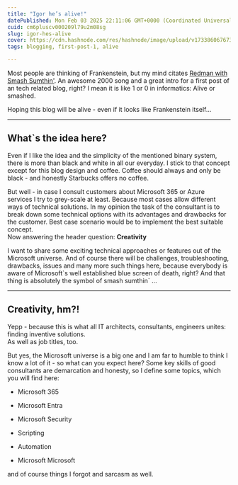 ```yaml
---
title: "Igor he’s alive!"
datePublished: Mon Feb 03 2025 22:11:06 GMT+0000 (Coordinated Universal Time)
cuid: cm6pluscv000209l79u2m08sg
slug: igor-hes-alive
cover: https://cdn.hashnode.com/res/hashnode/image/upload/v1733860676738/0a4ff21e-2690-4bdf-8d58-3846092620ff.png
tags: blogging, first-post-1, alive

---
```


Most people are thinking of Frankenstein, but my mind citates [Redman with Smash Sumthin'](https://www.youtube.com/watch?v=qdYEZncgz1M). An awesome 2000 song and a great intro for a first post of an tech related blog, right? I mean it is like 1 or 0 in informatics: Alive or smashed.

Hoping this blog will be alive - even if it looks like Frankenstein itself…

---

## What\`s the idea here?

Even if I like the idea and the simplicity of the mentioned binary system, there is more than black and white in all our everyday. I stick to that concept except for this blog design and coffee. Coffee should always and only be black - and honestly Starbucks offers no coffee.

But well - in case I consult customers about Microsoft 365 or Azure services I try to grey-scale at least. Because most cases allow different ways of technical solutions. In my opinion the task of the consultant is to break down some technical options with its advantages and drawbacks for the customer. Best case scenario would be to implement the best suitable concept.  
Now answering the header question: **Creativity**

I want to share some exciting technical approaches or features out of the Microsoft universe. And of course there will be challenges, troubleshooting, drawbacks, issues and many more such things here, because everybody is aware of Microsoft\`s well established blue screen of death, right? And that thing is absolutely the symbol of smash sumthin\` …

---

## Creativity, hm?!

Yepp - because this is what all IT architects, consultants, engineers unites: finding inventive solutions.  
As well as job titles, too.

But yes, the Microsoft universe is a big one and I am far to humble to think I know a lot of it - so what can you expect here? Some key skills of good consultants are demarcation and honesty, so I define some topics, which you will find here:

* Microsoft 365
    
* Microsoft Entra
    
* Microsoft Security
    
* Scripting
    
* Automation
    
* Microsoft Microsoft
    

and of course things I forgot and sarcasm as well.